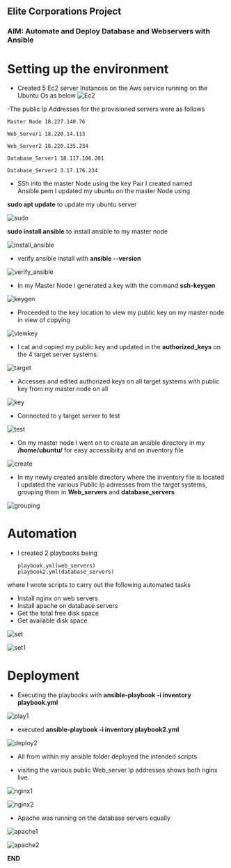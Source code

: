 ## Elite Corporations Project

### AIM: Automate and Deploy Database and Webservers with Ansible

# Setting up the environment 

- Created 5 Ec2 server Instances on the Aws service running on the Ubuntu Os as below
![Ec2](/DevAdv/pj1/Images/Instances_5servers.jpg)

-The public Ip Addresses for the provisioned servers were as follows



    Master Node 18.227.140.76

    Web_Server1 18.220.14.113

    Web_Server2 18.220.135.234

    Database_Server1 18.117.106.201

    Database_Server2 3.17.176.234




- SSh into the master Node using the key Pair I created named Ansible.pem I updated my ubuntu on the master Node using

**sudo apt update** to update my ubuntu server 

![sudo](/DevAdv/pj1/Images/sudo_aprt_update_ubuntu.jpg)

**sudo install ansible** to install ansible to my master node

![install_ansible](/DevAdv/pj1/Images/sudo_apt_install_ansible.jpg)

- verify ansible install with **ansible --version**

![verify_ansible](/DevAdv/pj1/Images/verify_ansible_install_verion.jpg)

- In my Master Node I generated a key with the command **ssh-keygen**

![keygen](/DevAdv/pj1/Images/create_keygen.jpg)

- Proceeded to the key location to view my public key on my master node in view of copying

![viewkey](/DevAdv/pj1/Images/on_master_node_i_get_to_my_directory_to_view_and-copy_my_key.jpg)

- I cat and copied my public key and updated in the **authorized_keys** on the 4 target server systems.

![target](/DevAdv/pj1/Images/cat_and_copied_my_authorized_key_from_my_master_node.jpg)

- Accesses and edited authorized keys on all target systems with public key from my master node on all  

![key](/DevAdv/pj1/Images/edited_authorized_keys_on_target_system.jpg)

- Connected to y target server to test 

![test](/DevAdv/pj1/Images/from_master_node_i_connect_directly_after_pasting_key-in_authorized_keys.jpg)

- On my master node I went on to create an ansible directory in my **/home/ubuntu/** for easy accessibiity and an inventory file

![create](/DevAdv/pj1/Images/create_ansible_dir_and_inventory_file.jpg)

- In my newly created ansible directory where the inventory file is located I updated the various Public Ip adrresses from the target systems, grouping them in **Web_servers** and **database_servers**

![grouping](/DevAdv/pj1/Images/setup_my_inventory-list.jpg)

# Automation

- I created 2 playbooks being 

      playbook.yml(web_servers) 
      playbook2.yml(database_servers)

where I wrote scripts to carry out the following automated tasks

  - Install nginx on web servers
  - Install apache on database servers
  - Get the total free disk space
  - Get available disk space

![set](/DevAdv/pj1/Images/playbook1_webserver_playbook.jpg)

![set1](/DevAdv/pj1/Images/playbook2_config.jpg)

# Deployment

- Executing the playbooks with **ansible-playbook -i inventory playbook.yml** 

![play1](/DevAdv/pj1/Images/playbook1_done_webservers.jpg)

- executed **ansible-playbook -i inventory playbook2.yml** 

![deploy2](/DevAdv/pj1/Images/playbook2_executed_successfully.jpg)

- All from within my ansible folder deployed the intended scripts

- visiting the various public Web_server Ip addresses shows both nginx live.

![nginx1](/DevAdv/pj1/Images/nginx_active_on_first_web_server.jpg)

![nginx2](/DevAdv/pj1/Images/nginx_active_on_second%20_web_server.jpg)

- Apache was running on the database servers equally

![apache1](/DevAdv/pj1/Images/apache1.jpg)

![apache2](/DevAdv/pj1/Images/apache2_live.jpg)

**END**



